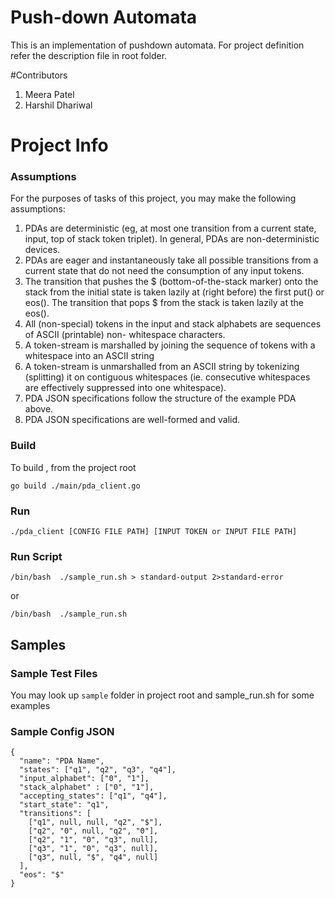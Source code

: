 # Push-down Automata

This is an implementation of pushdown automata. For project definition refer the description file in root folder.

#Contributors

1. Meera Patel
2. Harshil Dhariwal

# Project Info
### Assumptions

For the purposes of tasks of this project, you may make the following assumptions:
1. PDAs are deterministic (eg, at most one transition from a current state, input, top of stack token
triplet). In general, PDAs are non-deterministic devices.
2. PDAs are eager and instantaneously take all possible transitions from a current state that do not
need the consumption of any input tokens.
3. The transition that pushes the $ (bottom-of-the-stack marker) onto the stack from the initial state is
taken lazily at (right before) the first put() or eos(). The transition that pops $ from the stack is
taken lazily at the eos().
4. All (non-special) tokens in the input and stack alphabets are sequences of ASCII (printable) non-
whitespace characters.
5. A token-stream is marshalled by joining the sequence of tokens with a whitespace into an ASCII
string
6. A token-stream is unmarshalled from an ASCII string by tokenizing (splitting) it on contiguous
whitespaces (ie. consecutive whitespaces are effectively suppressed into one whitespace).
7. PDA JSON specifications follow the structure of the example PDA above.
8. PDA JSON specifications are well-formed and valid.

### Build 

To build , from the project root

`go build ./main/pda_client.go`

### Run

`./pda_client [CONFIG FILE PATH] [INPUT TOKEN or INPUT FILE PATH]`

### Run Script

`/bin/bash  ./sample_run.sh > standard-output 2>standard-error`

or 

`/bin/bash  ./sample_run.sh`

## Samples

### Sample Test Files

You may look up `sample` folder in project root and sample_run.sh for some examples

### Sample Config JSON

```
{
  "name": "PDA Name",
  "states": ["q1", "q2", "q3", "q4"],
  "input_alphabet": ["0", "1"],
  "stack_alphabet" : ["0", "1"],
  "accepting_states": ["q1", "q4"],
  "start_state": "q1",
  "transitions": [
    ["q1", null, null, "q2", "$"],
    ["q2", "0", null, "q2", "0"],
    ["q2", "1", "0", "q3", null],
    ["q3", "1", "0", "q3", null],
    ["q3", null, "$", "q4", null]
  ],
  "eos": "$"
}
```